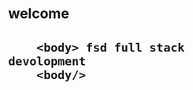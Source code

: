 <html>
        <head>
                <h1>welcome<h1/>
        <head/>

        <body> fsd full stack devolopment
        <body/>
<html/>

